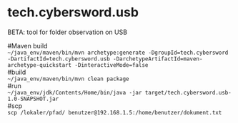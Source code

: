 # tech.cybersword.usb

BETA: tool for folder observation on USB

#Maven build  
`~/java_env/maven/bin/mvn archetype:generate -DgroupId=tech.cybersword -DartifactId=tech.cybersword.usb -DarchetypeArtifactId=maven-archetype-quickstart -DinteractiveMode=false`  
#build  
`~/java_env/maven/bin/mvn clean package`  
#run  
`~/java_env/jdk/Contents/Home/bin/java -jar target/tech.cybersword.usb-1.0-SNAPSHOT.jar`  
#scp  
`scp /lokaler/pfad/ benutzer@192.168.1.5:/home/benutzer/dokument.txt`  
